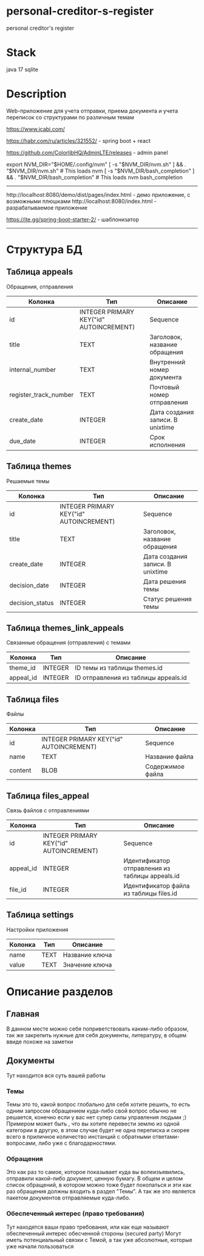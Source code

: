 # personal-creditor-s-register
personal creditor's register

# Stack
java 17
sqlite

# Description
Web-приложение для учета отправки, приема документа и учета переписок со структурами по различным темам

https://www.jcabi.com/

https://habr.com/ru/articles/321552/ - spring boot + react

https://github.com/ColorlibHQ/AdminLTE/releases - admin panel

export NVM_DIR="$HOME/.config/nvm"
[ -s "$NVM_DIR/nvm.sh" ] && \. "$NVM_DIR/nvm.sh"  # This loads nvm
[ -s "$NVM_DIR/bash_completion" ] && \. "$NVM_DIR/bash_completion"  # This loads nvm bash_completion

-----------
http://localhost:8080/demo/dist/pages/index.html - демо приложение, с возможными плюшками
http://localhost:8080/index.html - разрабатываемое приложение

https://jte.gg/spring-boot-starter-2/ - шаблонизатор

----------------
# Структура БД
## Таблица appeals
Обращения, отправления

Колонка               | Тип                                      | Описание
-----------------------|------------------------------------------|-----------------
id                | INTEGER  PRIMARY KEY("id" AUTOINCREMENT) | Sequence
title                | TEXT                                     | Заголовок, название обращения
internal_number    | TEXT | Внутренний номер документа
register_track_number | TEXT | Почтовый номер отправления 
create_date               | INTEGER  | Дата создания записи. В unixtime
due_date               | INTEGER  | Срок исполнения 

## Таблица themes
Решаемые темы

Колонка               | Тип                                      | Описание
-----------------------|------------------------------------------|-----------------
id                | INTEGER  PRIMARY KEY("id" AUTOINCREMENT) | Sequence
title                | TEXT                                     | Заголовок, название обращения
create_date               | INTEGER  | Дата создания записи. В unixtime
decision_date               | INTEGER  | Дата решения темы
decision_status               | INTEGER  | Статус решения темы

## Таблица themes_link_appeals
Связанные обращения (отправления) с темами

Колонка               | Тип                                      | Описание
-----------------------|------------------------------------------|-----------------
theme_id               | INTEGER  | ID темы из таблицы themes.id
appeal_id               | INTEGER  | ID отправления из таблицы appeals.id

## Таблица files
Файлы

Колонка               | Тип                                      | Описание
-----------------------|------------------------------------------|-----------------
id                | INTEGER  PRIMARY KEY("id" AUTOINCREMENT) | Sequence
name               | TEXT                                     | Название файла
content               | BLOB                                  | Содержимое файла

## Таблица files_appeal
Связь файлов с отправлениями

Колонка               | Тип                                      | Описание
-----------------------|------------------------------------------|-----------------
id                | INTEGER  PRIMARY KEY("id" AUTOINCREMENT) | Sequence
appeal_id               | INTEGER                                     | Идентификатор отправления из таблицы appeals.id
file_id               | INTEGER                                  | Идентификатор файла из таблицы files.id

## Таблица settings
Настройки приложения

Колонка               | Тип     | Описание
-----------------------|---------|-----------------
name                | TEXT    | Название ключа
value               | TEXT | Значение ключа

# Описание разделов
## Главная
В данном месте можно себя поприветствовать каким-либо образом, 
так же закрепить нужные для себя документы, литературу, в общем ввиде похоже на заметки
## Документы
Тут находится вся суть вашей работы
### Темы
Темы это то, какой вопрос глобально для себя хотите решить, то есть одним запросом обращением куда-либо
свой вопрос обычно не решается, конечно если у вас нет супер силы управления людьми ;) Примером может быть
, что вы хотите перевести землю из одной категории в другую, в этом случае будет не одна переписка и скорее
всего в приличное количество инстанций с обратными ответами-вопросами, либо уже с благодарностями.
### Обращения
Это как раз то самое, которое показывает куда вы волеизъявились, отправили какой-либо документ, ценную бумагу. В общем и целом
список обращений, в котором можно тоже будет покопаться и эти как раз обращения должны входить в раздел "Темы".
А так же это является пакетом документов отправляемые куда-либо.
### Обеспеченный интерес (право требования)
Тут находятся ваши право требования, или как еще называют обеспеченный интерес обесченной стороны (secured party)
Могут иметь потенциальный связки с Темой, а так уже абсолютные, которые уже начали пользоваться
